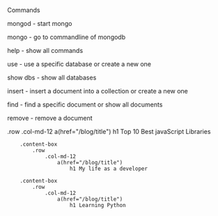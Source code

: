 Commands

mongod - start mongo

mongo - go to commandline of mongodb

help - show all commands

use - use a specific database or create a new one

show dbs - show all databases

insert - insert a document into a collection or create a new one

find - find a specific document or show all documents

remove - remove a document


.row
    .col-md-12
        a(href="/blog/title")
                h1 Top 10 Best javaScript Libraries

        .content-box
            .row
                .col-md-12
                    a(href="/blog/title")
                        h1 My life as a developer

        .content-box
            .row
                .col-md-12
                    a(href="/blog/title")
                        h1 Learning Python      